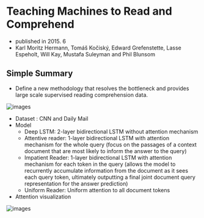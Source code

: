 # Teaching Machines to Read and Comprehend

- published in 2015. 6
- Karl Moritz Hermann, Tomáš Kočiský, Edward Grefenstette, Lasse Espeholt, Will Kay, Mustafa Suleyman and Phil Blunsom

## Simple Summary

- Define a new methodology that resolves the bottleneck and provides large scale supervised reading comprehension data.

![images](../images/teaching_machine_read_and_comprehend_1.png)

- Dataset : CNN and Daily Mail
- Model
	- Deep LSTM: 2-layer bidirectional LSTM without attention mechanism
	- Attentive reader: 1-layer bidirectional LSTM with attention mechanism for the whole query (focus on the passages of a context document that are most likely to inform the answer to the query)
	- Impatient Reader: 1-layer bidirectional LSTM with attention mechanism for each token in the query (allows the model to recurrently accumulate information
from the document as it sees each query token, ultimately outputting a final joint document query
representation for the answer prediction)
	- Uniform Reader: Uniform attention to all document tokens
- Attention visualization

![images](../images/teaching_machine_read_and_comprehend_2.png)
